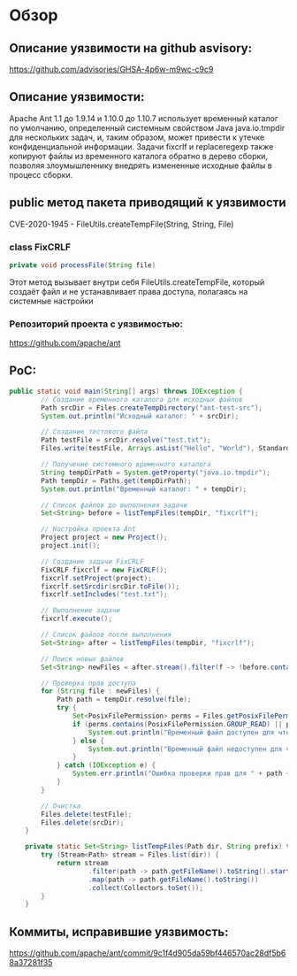 # Обзор #

## Описание уязвимости на github asvisory: ##
https://github.com/advisories/GHSA-4p6w-m9wc-c9c9

## Описание уязвимости: ##
Apache Ant 1.1 до 1.9.14 и 1.10.0 до 1.10.7 использует временный каталог по умолчанию, определенный системным свойством Java java.io.tmpdir для нескольких задач, и, таким образом, может привести к утечке конфиденциальной информации. Задачи fixcrlf и replaceregexp также копируют файлы из временного каталога обратно в дерево сборки, позволяя злоумышленнику внедрять измененные исходные файлы в процесс сборки.

## public метод пакета приводящий к уязвимости ##
CVE-2020-1945 - FileUtils.createTempFile(String, String, File)

### class FixCRLF ###
~~~java
private void processFile(String file)
~~~

Этот метод вызывает внутри себя FileUtils.createTempFile, который создаёт файл и не устанавливает права доступа, полагаясь на системные настройки

### Репозиторий проекта с уязвимостью: ###
https://github.com/apache/ant

## PoC: ##
~~~java
public static void main(String[] args) throws IOException {
        // Создание временного каталога для исходных файлов
        Path srcDir = Files.createTempDirectory("ant-test-src");
        System.out.println("Исходный каталог: " + srcDir);

        // Создание тестового файла
        Path testFile = srcDir.resolve("test.txt");
        Files.write(testFile, Arrays.asList("Hello", "World"), StandardCharsets.UTF_8);

        // Получение системного временного каталога
        String tempDirPath = System.getProperty("java.io.tmpdir");
        Path tempDir = Paths.get(tempDirPath);
        System.out.println("Временный каталог: " + tempDir);

        // Список файлов до выполнения задачи
        Set<String> before = listTempFiles(tempDir, "fixcrlf");

        // Настройка проекта Ant
        Project project = new Project();
        project.init();

        // Создание задачи FixCRLF
        FixCRLF fixcrlf = new FixCRLF();
        fixcrlf.setProject(project);
        fixcrlf.setSrcdir(srcDir.toFile());
        fixcrlf.setIncludes("test.txt");

        // Выполнение задачи
        fixcrlf.execute();

        // Список файлов после выполнения
        Set<String> after = listTempFiles(tempDir, "fixcrlf");

        // Поиск новых файлов
        Set<String> newFiles = after.stream().filter(f -> !before.contains(f)).collect(Collectors.toSet());

        // Проверка прав доступа
        for (String file : newFiles) {
            Path path = tempDir.resolve(file);
            try {
                Set<PosixFilePermission> perms = Files.getPosixFilePermissions(path);
                if (perms.contains(PosixFilePermission.GROUP_READ) || perms.contains(PosixFilePermission.OTHERS_READ)) {
                    System.out.println("Временный файл доступен для чтения другими: " + path);
                } else {
                    System.out.println("Временный файл недоступен для чтения другими: " + path);
                }
            } catch (IOException e) {
                System.err.println("Ошибка проверки прав для " + path + ": " + e.getMessage());
            }
        }

        // Очистка
        Files.delete(testFile);
        Files.delete(srcDir);
    }

    private static Set<String> listTempFiles(Path dir, String prefix) throws IOException {
        try (Stream<Path> stream = Files.list(dir)) {
            return stream
                    .filter(path -> path.getFileName().toString().startsWith(prefix))
                    .map(path -> path.getFileName().toString())
                    .collect(Collectors.toSet());
        }
    }
~~~

## Коммиты, исправившие уязвимость: ##
https://github.com/apache/ant/commit/9c1f4d905da59bf446570ac28df5b68a37281f35
